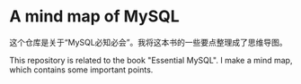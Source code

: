 # A mind map of MySQL

这个仓库是关于“MySQL必知必会”。我将这本书的一些要点整理成了思维导图。

This repository is related to the book "Essential MySQL". I make a mind map, which contains some important points.
